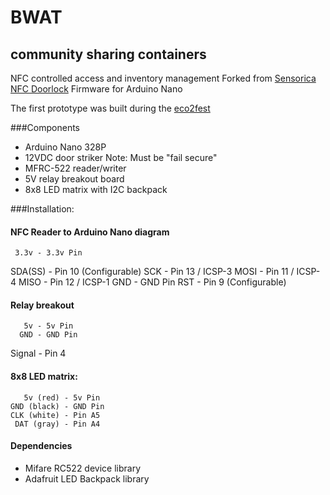 # BWAT
## community sharing containers 

NFC controlled access and inventory management
Forked from [Sensorica NFC Doorlock](https://github.com/Sensorica/NFC_doorlock)
Firmware for Arduino Nano

The first prototype was built during the [eco2fest](eco2fest.com)

###Components

* Arduino Nano 328P
* 12VDC door striker Note: Must be "fail secure"
* MFRC-522 reader/writer 
* 5V relay breakout board
* 8x8 LED matrix with I2C backpack

###Installation:

#### NFC Reader to Arduino Nano diagram
     3.3v - 3.3v Pin
  SDA(SS) - Pin 10 (Configurable)
      SCK - Pin 13 / ICSP-3
     MOSI - Pin 11 / ICSP-4
     MISO - Pin 12 / ICSP-1
      GND - GND Pin
      RST - Pin 9 (Configurable)
	  
#### Relay breakout
       5v - 5v Pin
      GND - GND Pin
   Signal - Pin 4
   
   
#### 8x8 LED matrix:
       5v (red) - 5v Pin
    GND (black) - GND Pin
    CLK (white) - Pin A5
     DAT (gray) - Pin A4
     
    
  
  
#### Dependencies 

- Mifare RC522 device library
- Adafruit LED Backpack library
